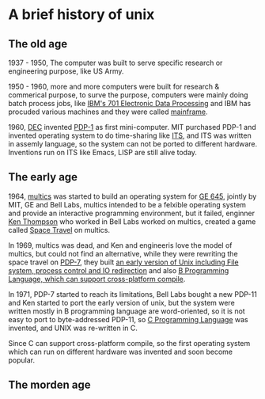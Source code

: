 # A brief history of unix

## The old age
1937 - 1950, The computer was built to serve specific research or engineering purpose, like US Army. 

1950 - 1960, more and more computers were built for research & commerical purpose, to surve the purpose, computers were mainly doing batch process jobs, like [IBM's 701 Electronic Data Processing](http://www.computerhistory.org/timeline/1953/#169ebbe2ad45559efbc6eb357208a518) and IBM has procuded various machines and they were called [mainframe](https://en.wikipedia.org/wiki/Mainframe_computer).

1960, [DEC](https://en.wikipedia.org/wiki/Digital_Equipment_Corporation) invented [PDP-1](http://www.computerhistory.org/pdp-1/the-machine/) as first mini-computer. MIT purchased PDP-1 and invented operating system to do time-sharing like [ITS](https://en.wikipedia.org/wiki/Incompatible_Timesharing_System), and ITS was written in assemly language, so the system can not be ported to different hardware. Inventions run on ITS like Emacs, LISP are still alive today.

## The early age
1964, [multics](http://web.mit.edu/multics-history/) was started to build an operating system for [GE 645](https://en.wikipedia.org/wiki/GE-600_series), jointly by MIT, GE and Bell Labs, multics intended to be a felxible operating system and provide an interactive programming environment, but it failed, enginner [Ken Thompson](https://en.wikipedia.org/wiki/Ken_Thompson) who worked in Bell Labs  worked on multics, created a game called [Space Travel](https://www.bell-labs.com/usr/dmr/www/spacetravel.html) on multics. 

In 1969, multics was dead, and Ken and engineeris love the model of multics, but could not find an alternative, while they were rewriting the space travel on [PDP-7](https://en.wikipedia.org/wiki/PDP-7), they built [an early version of Unix including File system, process control and IO redirection](https://www.bell-labs.com/usr/dmr/www/hist.html) and also [B Programming Language, which can support cross-platform compile](https://en.wikipedia.org/wiki/B_(programming_language)).

In 1971, PDP-7 started to reach its limitations, Bell Labs bought a new PDP-11 and Ken started to port the early version of unix, but the system were written mostly in B programming language are word-oriented, so it is not easy to port to byte-addressed PDP-11, so [C Programming Language](https://www.bell-labs.com/usr/dmr/www/chist.html) was invented, and UNIX was re-written in C. 

Since C can support cross-platform compile, so the first operating system which can run on different hardware was invented and soon become popular.

## The morden age


